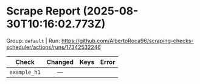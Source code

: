 # Scrape Report (2025-08-30T10:16:02.773Z)

Group: `default`  |  Run: https://github.com/AlbertoRoca96/scraping-checks-scheduler/actions/runs/17342532246

| Check | Changed | Keys | Error |
|---|:---:|:--|:--|
| `example_h1` | — |  |  |

